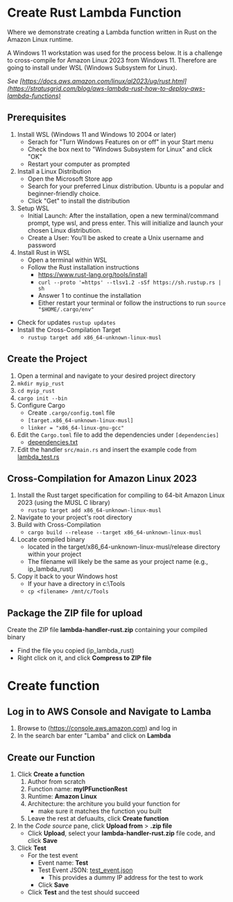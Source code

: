 # Create Rust Lambda Function
Where we demonstrate creating a Lambda function written in Rust on the Amazon Linux runtime.

A Windows 11 workstation was used for the process below. It is a challenge to cross-compile for Amazon Linux 2023 from Windows 11. Therefore are going to install under WSL (Windows Subsystem for Linux).

*See [https://docs.aws.amazon.com/linux/al2023/ug/rust.html](https://stratusgrid.com/blog/aws-lambda-rust-how-to-deploy-aws-lambda-functions)*

## Prerequisites
1. Install WSL (Windows 11 and Windows 10 2004 or later)
    - Serach for "Turn Windows Features on or off" in your Start menu
    - Check the box next to "Windows Subsystem for Linux" and click "OK"
    - Restart your computer as prompted
2. Install a Linux Distribution
    - Open the Microsoft Store app
    - Search for your preferred Linux distribution. Ubuntu is a popular and beginner-friendly choice.
    - Click "Get" to install the distribution
3. Setup WSL
    - Initial Launch: After the installation, open a new terminal/command prompt, type wsl, and press enter. This will initialize and launch your chosen Linux distribution.
    - Create a User: You'll be asked to create a Unix username and password
4. Install Rust in WSL
    - Open a terminal within WSL
    - Follow the Rust installation instructions
      - https://www.rust-lang.org/tools/install
      - `curl --proto '=https' --tlsv1.2 -sSf https://sh.rustup.rs | sh`
      - Answer 1 to continue the installation
      - Either restart your terminal or follow the instructions to run `source "$HOME/.cargo/env"`
  - Check for updates `rustup updates`
  - Install the Cross-Compilation Target
    - `rustup target add x86_64-unknown-linux-musl`

## Create the Project
1. Open a terminal and navigate to your desired project directory
2. `mkdir myip_rust`
3. `cd myip_rust`
4. `cargo init --bin`
5.  Configure Cargo
    - Create `.cargo/config.toml` file
    - `[target.x86_64-unknown-linux-musl]`
    - `linker = "x86_64-linux-gnu-gcc"`
6. Edit the `Cargo.toml` file to add the dependencies under `[dependencies]`
    - [dependencies.txt](dependencies.txt)
7.  Edit the handler `src/main.rs` and insert the example code from [lambda_test.rs](lambda_test.rs)
 
## Cross-Compilation for Amazon Linux 2023
1. Install the Rust target specification for compiling to 64-bit Amazon Linux 2023 (using the MUSL C library)
    - `rustup target add x86_64-unknown-linux-musl`
2. Navigate to your project's root directory
3. Build with Cross-Compilation
    - `cargo build --release --target x86_64-unknown-linux-musl`
4. Locate compiled binary
    - located in the target/x86_64-unknown-linux-musl/release directory within your project
    - The filename will likely be the same as your project name (e.g., ip_lambda_rust)
5. Copy it back to your Windows host
    - If your have a directory in c:\Tools
    - `cp <filename> /mnt/c/Tools`
## Package the ZIP file for upload
Create the ZIP file **lambda-handler-rust.zip** containing your compiled binary
- Find the file you copied (ip_lambda_rust)
- Right click on it, and click **Compress to ZIP file**

# Create function
## Log in to AWS Console and Navigate to Lamba
1. Browse to (https://console.aws.amazon.com) and log in
2. In the search bar enter "Lamba" and click on **Lambda**
## Create our Function
1. Click **Create a function**
    1. Author from scratch
    2. Function name: **myIPFunctionRest**
    3. Runtime: **Amazon Linux**
    4. Architecture: the architure you build your function for
        - make sure it matches the function you built
    5. Leave the rest at defuaults, click **Create function**
2. In the *Code source* pane, click **Upload from** > **.zip file**
    - Click **Upload**, select your **lambda-handler-rust.zip** file code, and click **Save**
3. Click **Test**
    - For the test event
      - Event name: **Test**
      - Test Event JSON: [test_event.json](test_event.json)
        - This provides a dummy IP address for the test to work
      - Click **Save**
    - Click **Test** and the test should succeed
